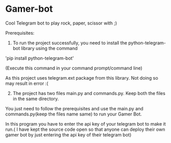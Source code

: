 # Gamer-bot
Cool Telegram bot to play rock, paper, scissor with ;)

Prerequisites:

1. To run the project successfully, you need to install the python-telegram-bot library using the command

'pip install python-telegram-bot'

(Execute this command in your command prompt/command line)

As this project uses telegram.ext package from this library.
Not doing so may result in error :(

2. The project has two files main.py and commands.py.
Keep both the files in the same directory.


You just need to follow the prerequisites and use the main.py and commands.py(keep the files name same) to run your Gamer Bot.

In this program you have to enter the api key of your telegram bot to make it run.( I have kept the source code open so that anyone can deploy their own gamer bot by just entering the api key of their telegram bot)
